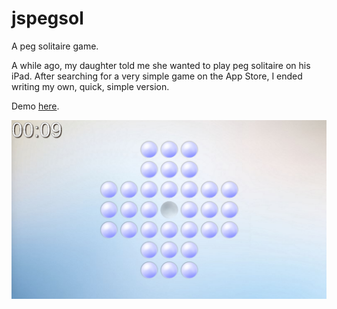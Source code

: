 # jspegsol
A peg solitaire game.

A while ago, my daughter told me she wanted to play peg solitaire on his iPad. After searching for a very simple game on the App Store, I ended writing my own, quick, simple version.

Demo [here](http://luismedel.com/labs/sol/).

![Screenshot](https://raw.githubusercontent.com/luismedel/jspegsol/master/screenshot.png "Screenshot")